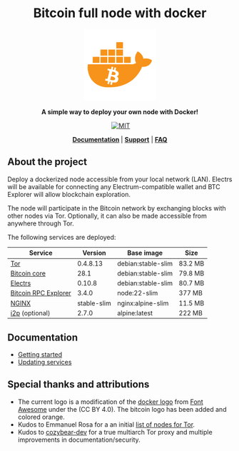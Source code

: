 <div align="center">
  <h1>Bitcoin full node with docker</h1>

  <img alt="Logo" src="./.doc/readme/logo.png" width="160"/>

  <p>
    <strong>A simple way to deploy your own node with Docker!</strong>
  </p>

  <p>
  <a href="https://github.com/reverse-hash/bitcoin-full-node-with-docker/actions/workflows/build.yml">
<img alt="" src="https://github.com/reverse-hash/bitcoin-full-node-with-docker/actions/workflows/build.yml/badge.svg"></a>
    <a href="./LICENSE.txt"><img alt="MIT" src="https://img.shields.io/badge/license-MIT-blue.svg"/></a>

  </p>

<strong><a href="#documentation">Documentation</a> </strong>
| <strong><a href="https://github.com/reverse-hash/bitcoin-full-node-with-docker/discussions">Support</a></strong>
| <strong><a href="./FAQ.md">FAQ</a></strong>

</div>

## About the project

Deploy a dockerized node accessible from your local network (LAN). Electrs will be available for connecting any Electrum-compatible wallet and BTC Explorer will allow blockchain exploration.

The node will participate in the Bitcoin network by exchanging blocks with other nodes via Tor. Optionally, it can also be made accessible from anywhere through Tor.

The following services are deployed:

| Service                                                                         | Version      | Base image         | Size    |
| ------------------------------------------------------------------------------- | ------------ | ------------------ | --------|
| <a href="https://gitlab.torproject.org/tpo/core/tor/">Tor</a>                   | 0.4.8.13     | debian:stable-slim | 83.2 MB |
| <a href="https://github.com/bitcoin/bitcoin">Bitcoin core</a>                   | 28.1         | debian:stable-slim | 79.8 MB |
| <a href="https://github.com/romanz/electrs">Electrs</a>                         | 0.10.8       | debian:stable-slim | 80.7 MB |
| <a href="https://github.com/janoside/btc-rpc-explorer">Bitcoin RPC Explorer</a> | 3.4.0        | node:22-slim       | 377 MB  |
| <a href="https://github.com/nginxinc/docker-nginx">NGINX</a>                    | stable-slim  | nginx:alpine-slim  | 11.5 MB |
| <a href="https://github.com/i2p/i2p.i2p">i2p</a> (optional)                     | 2.7.0        | alpine:latest      | 222 MB  |

## Documentation

<a href="#documentation"></a>

- <a href="./GETTING_STARTED.md">Getting started</a>
- <a href="./UPDATING_SERVICES.md">Updating services</a>

## Special thanks and attributions

- The current logo is a modification of the <a href="https://fontawesome.com/icons/docker">docker logo</a> from <a href="https://fontawesome.com">Font Awesome</a> under the (CC BY 4.0). The bitcoin logo has been added and colored orange.
- Kudos to Emmanuel Rosa for a an initial <a href="https://github.com/emmanuelrosa/bitcoin-onion-nodes">list of nodes for Tor</a>.
- Kudos to <a href="https://github.com/cozybear-dev">cozybear-dev</a> for a true multiarch Tor proxy and multiple improvements in documentation/security.
